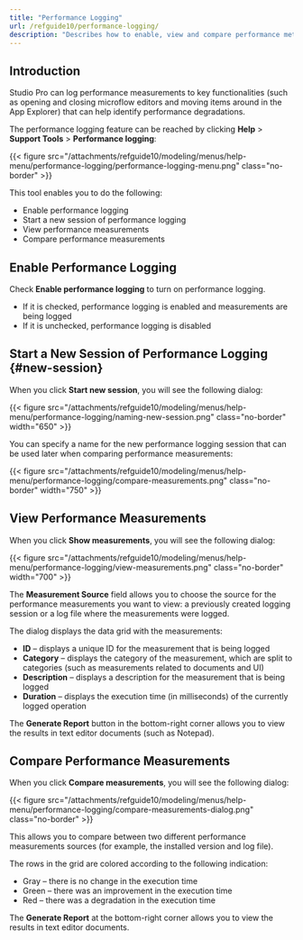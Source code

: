 ```yaml
---
title: "Performance Logging"
url: /refguide10/performance-logging/
description: "Describes how to enable, view and compare performance metrics to key functionalities in Studio Pro."
---
```


## Introduction

Studio Pro can log performance measurements to key functionalities (such as opening and closing microflow editors and moving items around in the App Explorer) that can help identify performance degradations.

The performance logging feature can be reached by clicking **Help** > **Support Tools** > **Performance logging**:

{{< figure src="/attachments/refguide10/modeling/menus/help-menu/performance-logging/performance-logging-menu.png" class="no-border" >}}

This tool enables you to do the following:

* Enable performance logging
* Start a new session of performance logging
* View performance measurements
* Compare performance measurements

## Enable Performance Logging

Check **Enable performance logging** to turn on performance logging.

* If it is checked, performance logging is enabled and measurements are being logged
* If it is unchecked, performance logging is disabled

## Start a New Session of Performance Logging {#new-session}

When you click **Start new session**, you will see the following dialog:

{{< figure src="/attachments/refguide10/modeling/menus/help-menu/performance-logging/naming-new-session.png" class="no-border" width="650" >}}

You can specify a name for the new performance logging session that can be used later when comparing performance measurements:

{{< figure src="/attachments/refguide10/modeling/menus/help-menu/performance-logging/compare-measurements.png" class="no-border" width="750" >}}

## View Performance Measurements

When you click **Show measurements**, you will see the following dialog:

{{< figure src="/attachments/refguide10/modeling/menus/help-menu/performance-logging/view-measurements.png" class="no-border" width="700" >}}

The **Measurement Source** field allows you to choose the source for the performance measurements you want to view: a previously created logging session or a log file where the measurements were logged.

The dialog displays the data grid with the measurements:

* **ID** – displays a unique ID for the measurement that is being logged
* **Category** – displays the category of the measurement, which are split to categories (such as measurements related to documents and UI)
* **Description** – displays a description for the measurement that is being logged
* **Duration** – displays the execution time (in milliseconds) of the currently logged operation

The **Generate Report** button in the bottom-right corner allows you to view the results in text editor documents (such as Notepad).

## Compare Performance Measurements

When you click **Compare measurements**, you will see the following dialog:

{{< figure src="/attachments/refguide10/modeling/menus/help-menu/performance-logging/compare-measurements-dialog.png" class="no-border" >}}

This allows you to compare between two different performance measurements sources (for example, the installed version and log file).

The rows in the grid are colored according to the following indication:

* Gray – there is no change in the execution time
* Green – there was an improvement in the execution time
* Red – there was a degradation in the execution time

The **Generate Report** at the bottom-right corner allows you to view the results in text editor documents. 
